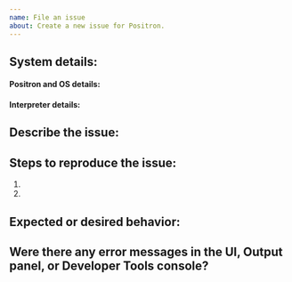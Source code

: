 ```yaml
---
name: File an issue
about: Create a new issue for Positron.
---
```


<!--

Thanks for taking the time to file an issue!

Take a look at our guidance on feedback and issues:
https://github.com/posit-dev/positron/wiki/Feedback-and-Issues

General questions about Positron should start in GitHub Discussions rather than as an issue:
https://github.com/posit-dev/positron/discussions

To avoid creating duplicates, please take the time to search our existing issues:
https://github.com/posit-dev/positron/issues
If you find an existing bug or feature request, please gives it a thumbs-up reaction or
additional information to help us prioritize the issue.

-->

## System details:

#### Positron and OS details:

<!-- Copy from the `Positron > About` menu -->

#### Interpreter details:

<!-- e.g. R 4.4.1 or Python 3.11.6 -->

## Describe the issue:


## Steps to reproduce the issue:

<!-- For example, are you using a Jupyter notebook, R script, Quarto document, etc? -->

1.
2.


## Expected or desired behavior:


## Were there any error messages in the UI, Output panel, or Developer Tools console?

<!--

- Open the Developer Tools console by running the `Developer: Toggle Developer Tools` command from the Command Palette
- Open the relevant Output Channel logs by utilizing this guide https://github.com/posit-dev/positron/wiki/Troubleshooting

-->


